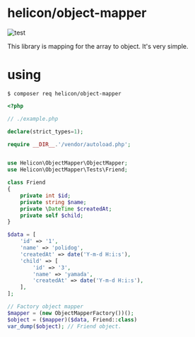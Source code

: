 # helicon/object-mapper
![test](https://github.com/helicon-php/object-mapper/workflows/test/badge.svg)

This library is mapping for the array to object.  It's very simple.

# using

```shell script
$ composer req helicon/object-mapper
```

```php
<?php

// ./example.php

declare(strict_types=1);

require __DIR__.'/vendor/autoload.php';


use Helicon\ObjectMapper\ObjectMapper;
use Helicon\ObjectMapper\Tests\Friend;

class Friend
{
    private int $id;
    private string $name;
    private \DateTime $createdAt;
    private self $child;
}

$data = [
    'id' => '1',
    'name' => 'polidog',
    'createdAt' => date('Y-m-d H:i:s'),
    'child' => [
        'id' => '3',
        'name' => 'yamada',
        'createdAt' => date('Y-m-d H:i:s'),
    ],
];

// Factory object mapper
$mapper = (new ObjectMapperFactory())();
$object = ($mapper)($data, Friend::class)
var_dump($object); // Friend object.

```
